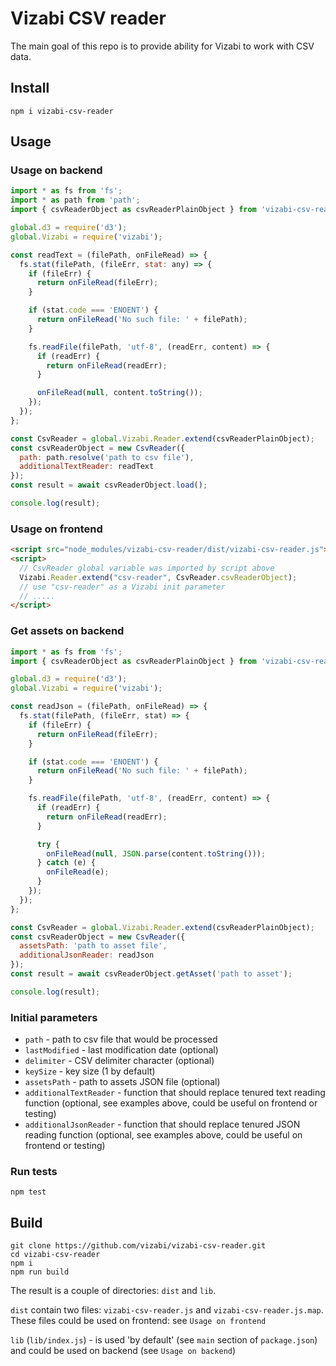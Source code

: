 # Vizabi CSV reader

The main goal of this repo is to provide ability for Vizabi to work with CSV data.

## Install

```
npm i vizabi-csv-reader
```

## Usage

### Usage on backend

```javascript
import * as fs from 'fs';
import * as path from 'path';
import { csvReaderObject as csvReaderPlainObject } from 'vizabi-csv-reader';

global.d3 = require('d3');
global.Vizabi = require('vizabi');

const readText = (filePath, onFileRead) => {
  fs.stat(filePath, (fileErr, stat: any) => {
    if (fileErr) {
      return onFileRead(fileErr);
    }

    if (stat.code === 'ENOENT') {
      return onFileRead('No such file: ' + filePath);
    }

    fs.readFile(filePath, 'utf-8', (readErr, content) => {
      if (readErr) {
        return onFileRead(readErr);
      }

      onFileRead(null, content.toString());
    });
  });
};

const CsvReader = global.Vizabi.Reader.extend(csvReaderPlainObject);
const csvReaderObject = new CsvReader({
  path: path.resolve('path to csv file'),
  additionalTextReader: readText
});
const result = await csvReaderObject.load();

console.log(result);
```

### Usage on frontend

```html
<script src="node_modules/vizabi-csv-reader/dist/vizabi-csv-reader.js"></script>
<script>
  // CsvReader global variable was imported by script above
  Vizabi.Reader.extend("csv-reader", CsvReader.csvReaderObject);
  // use "csv-reader" as a Vizabi init parameter
  // .....
</script>
```

### Get assets on backend

```javascript
import * as fs from 'fs';
import { csvReaderObject as csvReaderPlainObject } from 'vizabi-csv-reader';

global.d3 = require('d3');
global.Vizabi = require('vizabi');

const readJson = (filePath, onFileRead) => {
  fs.stat(filePath, (fileErr, stat) => {
    if (fileErr) {
      return onFileRead(fileErr);
    }

    if (stat.code === 'ENOENT') {
      return onFileRead('No such file: ' + filePath);
    }

    fs.readFile(filePath, 'utf-8', (readErr, content) => {
      if (readErr) {
        return onFileRead(readErr);
      }

      try {
        onFileRead(null, JSON.parse(content.toString()));
      } catch (e) {
        onFileRead(e);
      }
    });
  });
};

const CsvReader = global.Vizabi.Reader.extend(csvReaderPlainObject);
const csvReaderObject = new CsvReader({
  assetsPath: 'path to asset file',
  additionalJsonReader: readJson
});
const result = await csvReaderObject.getAsset('path to asset');

console.log(result);
```

### Initial parameters

* `path` - path to csv file that would be processed
* `lastModified` - last modification date (optional)
* `delimiter` - CSV delimiter character (optional)
* `keySize` - key size (1 by default)
* `assetsPath` - path to assets JSON file (optional)
* `additionalTextReader` - function that should replace tenured text reading function 
                           (optional, see examples above, could be useful on frontend or testing) 
* `additionalJsonReader` - function that should replace tenured JSON reading function
                           (optional, see examples above, could be useful on frontend or testing)

### Run tests

```
npm test
```

## Build

```
git clone https://github.com/vizabi/vizabi-csv-reader.git
cd vizabi-csv-reader
npm i
npm run build
```

The result is a couple of directories: `dist` and `lib`.

`dist` contain two files: `vizabi-csv-reader.js` and `vizabi-csv-reader.js.map`. These files could be used
on frontend: see `Usage on frontend`

`lib` (`lib/index.js`) - is used 'by default' (see `main` section of `package.json`) and could be used on
backend (see `Usage on backend`)
